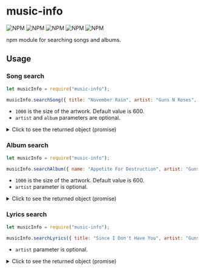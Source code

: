# music-info

![NPM](https://img.shields.io/npm/l/music-info?style=flat-square)
![NPM](https://img.shields.io/github/issues/redteadeveloper/Music-Info?style=flat-square)
![NPM](https://img.shields.io/github/issues-pr/redteadeveloper/Music-Info?style=flat-square)
![NPM](https://img.shields.io/npm/dt/music-info?style=flat-square) 
![NPM](https://img.shields.io/bundlephobia/min/music-info?style=flat-square)

npm module for searching songs and albums.

## Usage

### Song search
```js
let musicInfo = require("music-info");

musicInfo.searchSong({ title: "November Rain", artist: "Guns N Roses", album: "Use Your Illusion I" }, 1000).then(console.log);
```
* ``1000`` is the size of the artwork. Default value is 600.
* ``artist`` and ``album`` parameters are optional.

<details><summary>Click to see the returned object (promise)</summary>
<p>
  
```js
{
  title: String,      
  artist: String,
  album: String,
  discNumber: Number,
  trackNumber: Number,
  explicit: Boolean,
  releaseDate: String,
  genre: String,
  lengthMilliSec: Number,
  artwork: String
}
```

</p>
</details>

### Album search
```js
let musicInfo = require("music-info");

musicInfo.searchAlbum({ name: "Appetite For Destruction", artist: "Guns N Roses" }, 1000).then(console.log);
```
* ``1000`` is the size of the artwork. Default value is 600.
* ``artist`` parameter is optional.

<details><summary>Click to see the returned object (promise)</summary>
<p>
  
```js
{
  name: String,
  artist: String,
  trackCount: Number,
  explicit: Boolean,
  contentAdvisoryRating: String,
  releaseDate: String,
  genre: String,
  copyright: String,
  artwork: String
}
```

</p>
</details>

### Lyrics search
```js
let musicInfo = require("music-info");

musicInfo.searchLyrics({ title: "Since I Don't Have You", artist: "Guns N Roses" }).then(console.log);
```
* ``artist`` parameter is optional.

<details><summary>Click to see the returned object (promise)</summary>
<p>
  
```js
{
  url: String,
  lyrics: String
}
```

</p>
</details>
